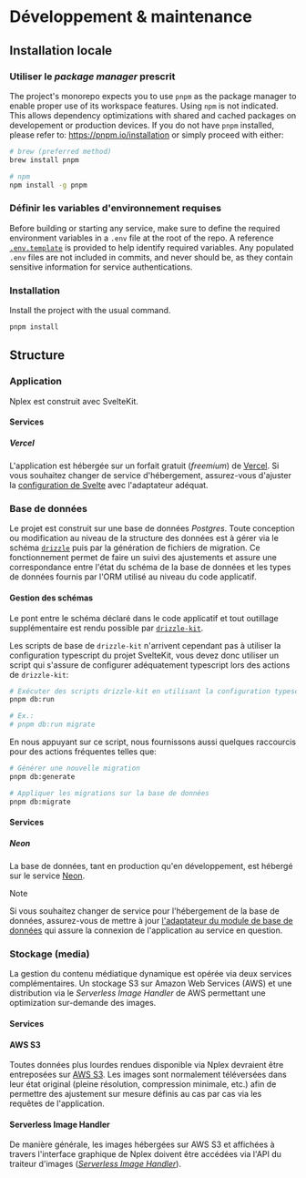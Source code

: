 # Développement & maintenance

## Installation locale

### Utiliser le _package manager_ prescrit

The project's monorepo expects you to use `pnpm` as the package manager to enable proper use of its
workspace features. Using `npm` is not indicated. This allows dependency optimizations with shared
and cached packages on developement or production devices. If you do not have `pnpm` installed,
please refer to: <https://pnpm.io/installation> or simply proceed with either:

```sh
# brew (preferred method)
brew install pnpm

# npm
npm install -g pnpm
```

### Définir les variables d'environnement requises

Before building or starting any service, make sure to define the required environment variables in a
`.env` file at the root of the repo. A reference [`.env.template`](.env.template) is provided to
help identify required variables. Any populated `.env` files are not included in commits, and never
should be, as they contain sensitive information for service authentications.

### Installation

Install the project with the usual command.

```sh
pnpm install
```

## Structure

### Application

Nplex est construit avec SvelteKit.

#### Services

##### Vercel

L'application est hébergée sur un forfait gratuit (_freemium_) de [Vercel](https://vercel.com/). Si
vous souhaitez changer de service d'hébergement, assurez-vous d'ajuster la
[configuration de Svelte](../svelte.config.js) avec l'adaptateur adéquat.

### Base de données

Le projet est construit sur une base de données _Postgres_. Toute conception ou modification au
niveau de la structure des données est à gérer via le schéma [`drizzle`](https://orm.drizzle.team/)
puis par la génération de fichiers de migration. Ce fonctionnement permet de faire un suivi des
ajustements et assure une correspondance entre l'état du schéma de la base de données et les types
de données fournis par l'ORM utilisé au niveau du code applicatif.

#### Gestion des schémas

Le pont entre le schéma déclaré dans le code applicatif et tout outillage supplémentaire est rendu
possible par [`drizzle-kit`](https://orm.drizzle.team/kit-docs/overview).

Les scripts de base de `drizzle-kit` n'arrivent cependant pas à utiliser la configuration typescript
du projet SvelteKit, vous devez donc utiliser un script qui s'assure de configurer adéquatement
typescript lors des actions de `drizzle-kit`:

```sh
# Exécuter des scripts drizzle-kit en utilisant la configuration typescript adéquate
pnpm db:run

# Ex.:
# pnpm db:run migrate
```

En nous appuyant sur ce script, nous fournissons aussi quelques raccourcis pour des actions
fréquentes telles que:

```sh
# Générer une nouvelle migration
pnpm db:generate

# Appliquer les migrations sur la base de données
pnpm db:migrate
```

#### Services

##### Neon

La base de données, tant en production qu'en développement, est hébergé sur le service
[Neon](https://neon.tech/).

> [!NOTE]
>
> Si vous souhaitez changer de service pour l'hébergement de la base de données, assurez-vous de
> mettre à jour [l'adaptateur du module de base de données](../src/lib/db/db.server.ts) qui assure
> la connexion de l'application au service en question.

### Stockage (media)

La gestion du contenu médiatique dynamique est opérée via deux services complémentaires. Un stockage
S3 sur Amazon Web Services (AWS) et une distribution via le _Serverless Image Handler_ de AWS
permettant une optimization sur-demande des images.

#### Services

#### AWS S3

Toutes données plus lourdes rendues disponible via Nplex devraient être entreposées sur
[AWS S3](https://aws.amazon.com/fr/s3/). Les images sont normalement téléversées dans leur état
original (pleine résolution, compression minimale, etc.) afin de permettre des ajustement sur mesure
définis au cas par cas via les requêtes de l'application.

#### Serverless Image Handler

De manière générale, les images hébergées sur AWS S3 et affichées à travers l'interface graphique de
Nplex doivent être accédées via l'API du traiteur d'images
([_Serverless Image Handler_](https://aws.amazon.com/solutions/implementations/serverless-image-handler/)).
